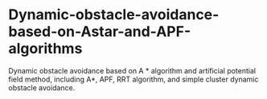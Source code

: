 # Dynamic-obstacle-avoidance-based-on-Astar-and-APF-algorithms
Dynamic obstacle avoidance based on A * algorithm and artificial potential field method, including A*, APF, RRT algorithm, and simple cluster dynamic obstacle avoidance.
